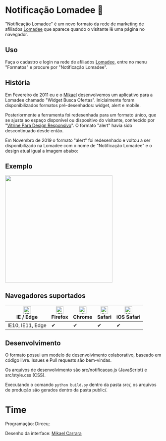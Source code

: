 # Notificação Lomadee :speech_balloon:
"Notificação Lomadee" é um novo formato da rede de marketing de afiliados [Lomadee](https://www.lomadee.com/) que aparece quando o visitante lê uma página no navegador.

## Uso
Faça o cadastro e login na rede de afiliados [Lomadee](https://www.lomadee.com/), entre no menu "Formatos" e procure por "Notificação Lomadee".

## História
Em Fevereiro de 2011 eu e o [Mikael](https://github.com/mikaelcarrara) desenvolvemos um aplicativo para a Lomadee chamado "Widget Busca Ofertas". Inicialmente foram disponibilizados formatos pré-desenhados: widget, alert e mobile.

Posteriormente a ferramenta foi redesenhada para um formato único, que se ajusta ao espaço disponível ou dispositivo do visitante, conhecido por "[Vitrine Para Design Responsivo](https://github.com/dirceup/vitrine-design-responsivo)". O formato "alert" havia sido descontinuado desde então.

Em Novembro de 2019 o formato "alert" foi redesenhado e voltou a ser disponibilizado na Lomadee com o nome de "Notificação Lomadee" e o design atual igual a imagem abaixo:

## Exemplo
<img src="https://raw.githubusercontent.com/dirceup/notificacao-lomadee/master/imgs/notificacao.png" width="346" />

## Navegadores suportados

| [<img src="https://raw.githubusercontent.com/alrra/browser-logos/master/src/edge/edge_48x48.png" alt="IE / Edge" width="24px" height="24px" />](http://godban.github.io/browsers-support-badges/)<br>IE / Edge | [<img src="https://raw.githubusercontent.com/alrra/browser-logos/master/src/firefox/firefox_48x48.png" alt="Firefox" width="24px" height="24px" />](http://godban.github.io/browsers-support-badges/)<br>Firefox | [<img src="https://raw.githubusercontent.com/alrra/browser-logos/master/src/chrome/chrome_48x48.png" alt="Chrome" width="24px" height="24px" />](http://godban.github.io/browsers-support-badges/)<br>Chrome | [<img src="https://raw.githubusercontent.com/alrra/browser-logos/master/src/safari/safari_48x48.png" alt="Safari" width="24px" height="24px" />](http://godban.github.io/browsers-support-badges/)<br>Safari | [<img src="https://raw.githubusercontent.com/alrra/browser-logos/master/src/safari-ios/safari-ios_48x48.png" alt="iOS Safari" width="24px" height="24px" />](http://godban.github.io/browsers-support-badges/)<br>iOS Safari |
| --------- | --------- | --------- | --------- | --------- |
| IE10, IE11, Edge|✔|✔|✔|✔

## Desenvolvimento
O formato possui um modelo de desenvolvimento colaborativo, baseado em código livre. Issues e Pull requests são bem-vindas.

Os arquivos de desenvolvimento são src/notificacao.js (JavaScript) e src/style.css (CSS).

Executando o comando `python build.py` dentro da pasta src/, os arquivos de produção são gerados dentro da pasta public/.

# Time

Programação: Dirceu;

Desenho da interface: [Mikael Carrara](https://github.com/mikaelcarrara)
